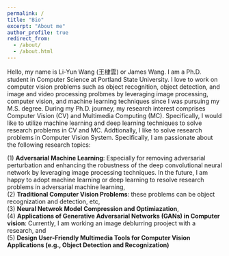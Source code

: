 ```yaml
---
permalink: /
title: "Bio"
excerpt: "About me"
author_profile: true
redirect_from: 
  - /about/
  - /about.html
---
```


Hello, my name is Li-Yun Wang (王棣雲) or James Wang. I am a Ph.D. student in Computer Science at Portland State University. I love to work on computer vision problems such as object recognition, object detection, and image and video processing prolbmes by leveraging image processing, computer vision, and machine learning techniques since I was pursuing my M.S. degree. During my Ph.D. journey, my research interest comprises Computer Vision (CV) and Multimedia Computing (MC). Specifically, I would like to utilize machine learning and deep learning techniques to solve research problems in CV and MC. Addtionally, I like to solve research problems in Computer Vision System. Specifically, I am passionate about the following research topics: <br/>

(1) **Adversarial Machine Learning**: Especially for removing adversarial perturbation and enhancing the robustness of the deep convolutional neural network by leveraging image processing techniques. In the future, I am happy to adopt machine learning or deep learning to resolve research problems in adversarial machine learning, <br/>
(2) **Traditional Computer Vision Problems**: these problems can be object recognization and detection, etc, <br/>
(3) **Neural Netwrok Model Compression and Optimiazation**, <br/>
(4) **Applications of Generative Adversarial Networks (GANs) in Computer vision**: Currently, I am working an image deblurring prooject with a research, and <br/>
(5) **Design User-Friendly Multimedia Tools for Computer Vision Applications (e.g., Object Detection and Recognization)** <br/>
